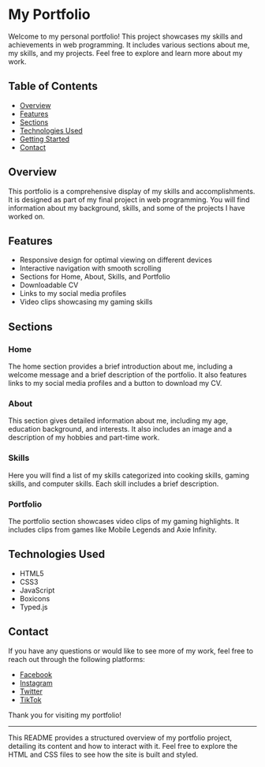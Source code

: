 # My Portfolio

Welcome to my personal portfolio! This project showcases my skills and achievements in web programming. It includes various sections about me, my skills, and my projects. Feel free to explore and learn more about my work.

## Table of Contents

- [Overview](#overview)
- [Features](#features)
- [Sections](#sections)
- [Technologies Used](#technologies-used)
- [Getting Started](#getting-started)
- [Contact](#contact)

## Overview

This portfolio is a comprehensive display of my skills and accomplishments. It is designed as part of my final project in web programming. You will find information about my background, skills, and some of the projects I have worked on.

## Features

- Responsive design for optimal viewing on different devices
- Interactive navigation with smooth scrolling
- Sections for Home, About, Skills, and Portfolio
- Downloadable CV
- Links to my social media profiles
- Video clips showcasing my gaming skills

## Sections

### Home

The home section provides a brief introduction about me, including a welcome message and a brief description of the portfolio. It also features links to my social media profiles and a button to download my CV.

### About

This section gives detailed information about me, including my age, education background, and interests. It also includes an image and a description of my hobbies and part-time work.

### Skills

Here you will find a list of my skills categorized into cooking skills, gaming skills, and computer skills. Each skill includes a brief description.

### Portfolio

The portfolio section showcases video clips of my gaming highlights. It includes clips from games like Mobile Legends and Axie Infinity.

## Technologies Used

- HTML5
- CSS3
- JavaScript
- Boxicons
- Typed.js

## Contact

If you have any questions or would like to see more of my work, feel free to reach out through the following platforms:

- [Facebook](https://www.facebook.com/clarence.adrian.39?mibextid=ZbWKwL)
- [Instagram](https://www.instagram.com/adrian_clarence?igsh=MXB6a3FkdGM0OHdsdQ==)
- [Twitter](https://x.com/Omskirttttt)
- [TikTok](https://www.tiktok.com/@yyuuujjiii?_t=8ml4ToiKXpI&_r=1)

Thank you for visiting my portfolio!

---

This README provides a structured overview of my portfolio project, detailing its content and how to interact with it. Feel free to explore the HTML and CSS files to see how the site is built and styled.
